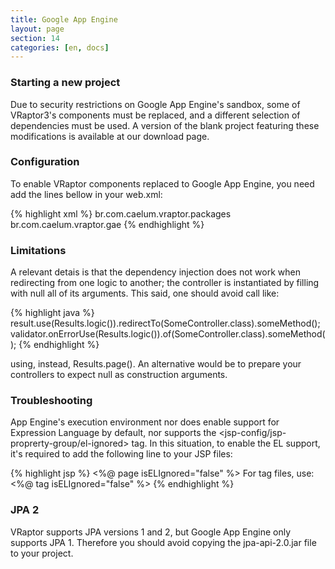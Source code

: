 ```yaml
---
title: Google App Engine
layout: page
section: 14
categories: [en, docs]
---
```


<h3>Starting a new project</h3>

Due to security restrictions on Google App Engine's sandbox, some of VRaptor3's components must be replaced, and a different selection of dependencies must be used. A version of the blank project featuring these modifications is available at our download page.

<h3>Configuration</h3>

To enable VRaptor components replaced to Google App Engine, you need add the lines bellow in your web.xml:

{% highlight xml %}
<context-param>
    <param-name>br.com.caelum.vraptor.packages</param-name>
    <param-value>br.com.caelum.vraptor.gae</param-value>
</context-param>
{% endhighlight %}

<h3>Limitations</h3>

A relevant detais is that the dependency injection does not work when redirecting from one logic to another; the controller is instantiated by filling with null all of its arguments. This said, one should avoid call like:

{% highlight java %}
result.use(Results.logic()).redirectTo(SomeController.class).someMethod();
validator.onErrorUse(Results.logic()).of(SomeController.class).someMethod();
{% endhighlight %}

using, instead, Results.page(). An alternative would be to prepare your controllers to expect null as construction arguments.

<h3>Troubleshooting</h3>

App Engine's execution environment nor does enable support for Expression Language by default, nor supports the <jsp-config/jsp-proprerty-group/el-ignored> tag. In this situation, to enable the EL support, it's required to add the following line to your JSP files:

{% highlight jsp %}
<%@ page isELIgnored="false" %>
For tag files, use:
<%@ tag isELIgnored="false" %>
{% endhighlight %}

<h3>JPA 2</h3>

VRaptor supports JPA versions 1 and 2, but Google App Engine only supports JPA 1. Therefore you should avoid copying the jpa-api-2.0.jar file to your project.
